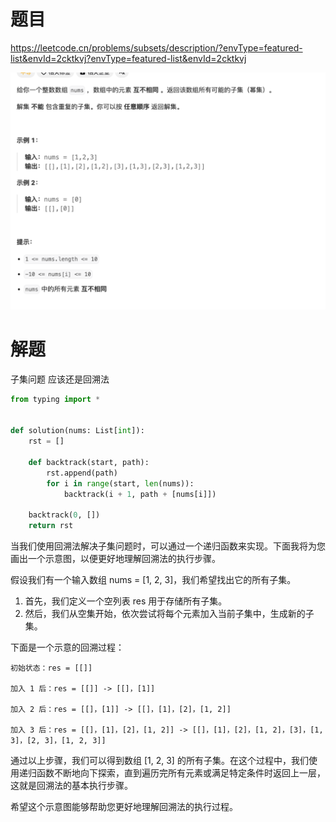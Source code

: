 # 题目

https://leetcode.cn/problems/subsets/description/?envType=featured-list&envId=2cktkvj?envType=featured-list&envId=2cktkvj

![](attachments/Pasted%20image%2020240306215038.png)


# 解题

子集问题 应该还是回溯法 

```python
from typing import *


def solution(nums: List[int]):
    rst = []

    def backtrack(start, path):
        rst.append(path)
        for i in range(start, len(nums)):
            backtrack(i + 1, path + [nums[i]])

    backtrack(0, [])
    return rst

```



当我们使用回溯法解决子集问题时，可以通过一个递归函数来实现。下面我将为您画出一个示意图，以便更好地理解回溯法的执行步骤。

假设我们有一个输入数组 nums = [1, 2, 3]，我们希望找出它的所有子集。

1. 首先，我们定义一个空列表 res 用于存储所有子集。
2. 然后，我们从空集开始，依次尝试将每个元素加入当前子集中，生成新的子集。

下面是一个示意的回溯过程：

```
初始状态：res = [[]]

加入 1 后：res = [[]] -> [[]，[1]]

加入 2 后：res = [[]，[1]] -> [[]，[1]，[2]，[1, 2]]

加入 3 后：res = [[]，[1]，[2]，[1, 2]] -> [[]，[1]，[2]，[1, 2]，[3]，[1, 3]，[2, 3]，[1, 2, 3]]
```

通过以上步骤，我们可以得到数组 [1, 2, 3] 的所有子集。在这个过程中，我们使用递归函数不断地向下探索，直到遍历完所有元素或满足特定条件时返回上一层，这就是回溯法的基本执行步骤。

希望这个示意图能够帮助您更好地理解回溯法的执行过程。